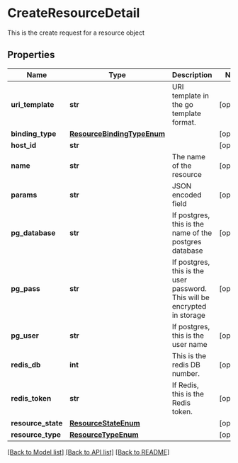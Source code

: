 # CreateResourceDetail

This is the create request for a resource object
## Properties
Name | Type | Description | Notes
------------ | ------------- | ------------- | -------------
**uri_template** | **str** | URI template in the go template format. | [optional] 
**binding_type** | [**ResourceBindingTypeEnum**](ResourceBindingTypeEnum.md) |  | [optional] 
**host_id** | **str** |  | [optional] 
**name** | **str** | The name of the resource | [optional] 
**params** | **str** | JSON encoded field | [optional] 
**pg_database** | **str** | If postgres, this is the name of the postgres database | [optional] 
**pg_pass** | **str** | If postgres, this is the user password.  This will be encrypted in storage | [optional] 
**pg_user** | **str** | If postgres, this is the user name | [optional] 
**redis_db** | **int** | This is the redis DB number. | [optional] 
**redis_token** | **str** | If Redis, this is the Redis token. | [optional] 
**resource_state** | [**ResourceStateEnum**](ResourceStateEnum.md) |  | [optional] 
**resource_type** | [**ResourceTypeEnum**](ResourceTypeEnum.md) |  | [optional] 

[[Back to Model list]](../README.md#documentation-for-models) [[Back to API list]](../README.md#documentation-for-api-endpoints) [[Back to README]](../README.md)


